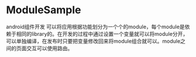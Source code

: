 # ModuleSample
android组件开发
可以将应用根据功能划分为一个个的module，每个module是依赖于相同的library的。在开发的过程中通过设置一个变量就可以将module分开，可以单独编译，在发布时只要把变量修改回来将module组合就可以。module之间的页面交互可以使用路由。
